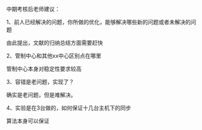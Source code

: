 中期考核后老师建议：

1、前人已经解决的问题，你所做的优化，能够解决哪些新的问题或者未解决的问题

由此提出，文献的归纳总结方面需要赶快

2、管制中心和其他xx中心区别点在哪里

管制中心本身对稳定性要求较高

3、容错是老问题，实现了？

确实是老问题，但是难解决。

4、实验是在3台做的，如何保证十几台主机下的同步

算法本身可以保证